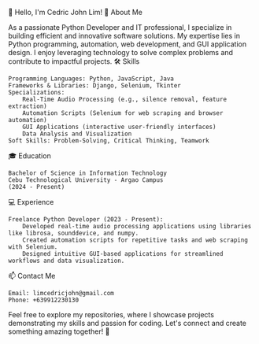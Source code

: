👋 Hello, I'm Cedric John Lim!
🌟 About Me

As a passionate Python Developer and IT professional, I specialize in building efficient and innovative software solutions. My expertise lies in Python programming, automation, web development, and GUI application design. I enjoy leveraging technology to solve complex problems and contribute to impactful projects.
🛠️ Skills

    Programming Languages: Python, JavaScript, Java
    Frameworks & Libraries: Django, Selenium, Tkinter
    Specializations:
        Real-Time Audio Processing (e.g., silence removal, feature extraction)
        Automation Scripts (Selenium for web scraping and browser automation)
        GUI Applications (interactive user-friendly interfaces)
        Data Analysis and Visualization
    Soft Skills: Problem-Solving, Critical Thinking, Teamwork

🎓 Education

    Bachelor of Science in Information Technology
    Cebu Technological University - Argao Campus
    (2024 - Present)

💻 Experience

    Freelance Python Developer (2023 - Present):
        Developed real-time audio processing applications using libraries like librosa, sounddevice, and numpy.
        Created automation scripts for repetitive tasks and web scraping with Selenium.
        Designed intuitive GUI-based applications for streamlined workflows and data visualization.

📫 Contact Me

    Email: limcedricjohn@gmail.com
    Phone: +639912230130

Feel free to explore my repositories, where I showcase projects demonstrating my skills and passion for coding. Let's connect and create something amazing together! 🚀
